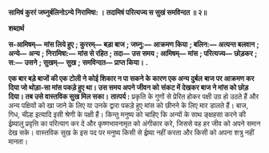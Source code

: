 **सामिषं कुररं जघ्नुर्बलिनोऽन्ये निरामिषा: ।** **तदामिषं परित्यज्य स सुखं समविन्दत ॥ २॥** 

**शब्दार्थ** 

**स-आमिषम्—** **मांस लिये हुए** **; कुररम्—** **बड़ा बाज** **; जघ्नु:—** **आक्रमण किया** **; बलिन:—** **अत्यन्त बलवान** **; अन्ये—** **अन्य** **;** **निरामिषा:—** **मांस से रहित** **; तदा—** **उस समय** **; आमिषम्—** **मांस** **; परित्यज्य—** **छोड़कर** **; स:—** **उसने** **; सुखम्—** **सुख** **;** **समविन्दत—** **प्राप्त किया।** **.** 

**एक बार बड़े बाजों की एक टोली ने कोई शिकार न पा सकने के कारण एक अन्य दुर्बल** **बाज पर आक्रमण कर दिया जो थोड़ा-सा मांस पकड़े हुए था। उस समय अपने जीवन को** **संकट में देखकर बाज ने मांस को छोड़ दिया। तब उसे वास्तविक सुख मिल सका।** **तात्पर्य :** प्रकृति के गुणों से प्रेरित होकर पक्षी उग्र हो उठते हैं और अन्य पक्षियों को खा जाने के लिए या उनके द्वारा पकड़े हुए मांस को छीनने के लिए मार डालते हैं। बाज, गिध, चील्ह इत्यादि इसी श्रेणी के पक्षी हैं। किन्तु मनुष्य को चाहिए कि अन्यों के साथ ङ्क्षहसा करने की ईष्र्यालु प्रवृत्ति का परित्याग कर दे और कृष्णभावनामृत को अंगीकार करे, जिससे वह हर जीव को अपने समान देख सके। वास्तविक सुख के इस पद पर मनुष्य किसी से ईष्र्या नहीं करता और किसी को अपना शत्रु नहीं मानता।  